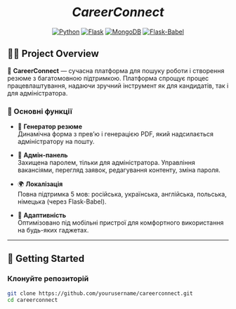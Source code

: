 <h1 align="center"><em>CareerConnect</em></h1>

<p align="center">
<a href="https://www.python.org/downloads"><img src="https://img.shields.io/badge/Python-3.8%2B-yellow?style=plastic" alt="Python"></a>
<a href="https://flask.palletsprojects.com/"><img src="https://img.shields.io/badge/Flask-2.0%2B-important?style=plastic" alt="Flask"></a>
<a href="https://www.mongodb.com/"><img src="https://img.shields.io/badge/MongoDB-Database-green?style=plastic" alt="MongoDB"></a>
<a href="https://babel.pocoo.org/en/latest/"><img src="https://img.shields.io/badge/Flask--Babel-i18n-blue?style=plastic" alt="Flask-Babel"></a>
</p>

## 🧑‍💼 Project Overview

🌟 **CareerConnect** — сучасна платформа для пошуку роботи і створення резюме з багатомовною підтримкою. Платформа спрощує процес працевлаштування, надаючи зручний інструмент як для кандидатів, так і для адміністратора.

### 🎯 Основні функції

- 📄 **Генератор резюме**  
  Динамічна форма з прев’ю і генерацією PDF, який надсилається адміністратору на пошту.

- 🔐 **Адмін-панель**  
  Захищена паролем, тільки для адміністратора. Управління вакансіями, перегляд заявок, редагування контенту, зміна пароля.

- 🌍 **Локалізація**  
  Повна підтримка 5 мов: російська, українська, англійська, польська, німецька (через Flask-Babel).

- 📱 **Адаптивність**  
  Оптимізовано під мобільні пристрої для комфортного використання на будь-яких гаджетах.

---

## 🚀 Getting Started

### Клонуйте репозиторій

```bash
git clone https://github.com/yourusername/careerconnect.git
cd careerconnect
